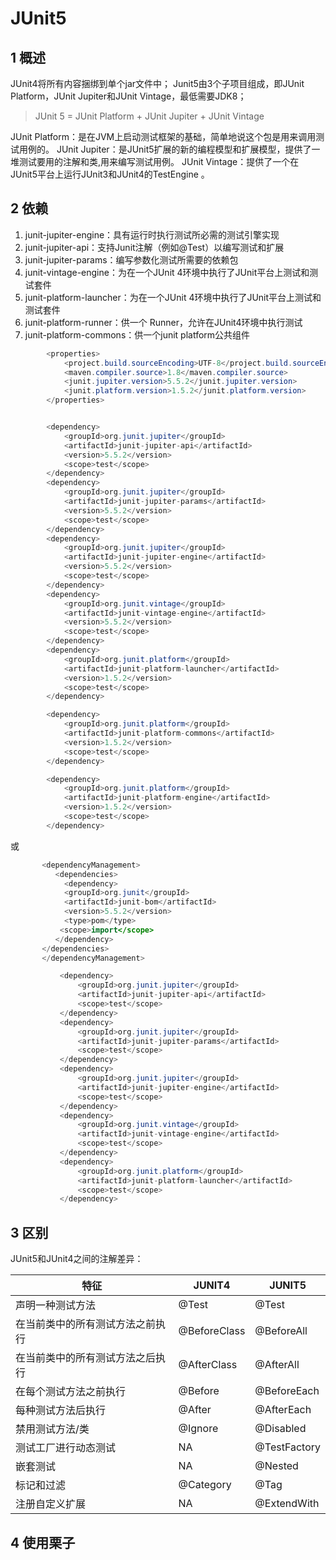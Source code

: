 # JUnit5
## 1 概述
JUnit4将所有内容捆绑到单个jar文件中；
Junit5由3个子项目组成，即JUnit Platform，JUnit Jupiter和JUnit Vintage，最低需要JDK8；

>JUnit 5 = JUnit Platform + JUnit Jupiter + JUnit Vintage

JUnit Platform：是在JVM上启动测试框架的基础，简单地说这个包是用来调用测试用例的。
JUnit Jupiter：是JUnit5扩展的新的编程模型和扩展模型，提供了一堆测试要用的注解和类,用来编写测试用例。
JUnit Vintage：提供了一个在JUnit5平台上运行JUnit3和JUnit4的TestEngine 。

## 2 依赖
1. junit-jupiter-engine：具有运行时执行测试所必需的测试引擎实现
2. junit-jupiter-api：支持Junit注解（例如@Test）以编写测试和扩展
3. junit-jupiter-params：编写参数化测试所需要的依赖包
4. junit-vintage-engine：为在一个JUnit 4环境中执行了JUnit平台上测试和测试套件
5. junit-platform-launcher：为在一个JUnit 4环境中执行了JUnit平台上测试和测试套件
6. junit-platform-runner：供一个 Runner，允许在JUnit4环境中执行测试
7. junit-platform-commons：供一个junit platform公共组件



```java
        <properties>
            <project.build.sourceEncoding>UTF-8</project.build.sourceEncoding>
            <maven.compiler.source>1.8</maven.compiler.source>
            <junit.jupiter.version>5.5.2</junit.jupiter.version>
            <junit.platform.version>1.5.2</junit.platform.version>
        </properties>


        <dependency>
            <groupId>org.junit.jupiter</groupId>
            <artifactId>junit-jupiter-api</artifactId>
            <version>5.5.2</version>
            <scope>test</scope>
        </dependency>
        <dependency>
            <groupId>org.junit.jupiter</groupId>
            <artifactId>junit-jupiter-params</artifactId>
            <version>5.5.2</version>
            <scope>test</scope>
        </dependency>
        <dependency>
            <groupId>org.junit.jupiter</groupId>
            <artifactId>junit-jupiter-engine</artifactId>
            <version>5.5.2</version>
            <scope>test</scope>
        </dependency>
        <dependency>
            <groupId>org.junit.vintage</groupId>
            <artifactId>junit-vintage-engine</artifactId>
            <version>5.5.2</version>
            <scope>test</scope>
        </dependency>
        <dependency>
            <groupId>org.junit.platform</groupId>
            <artifactId>junit-platform-launcher</artifactId>
            <version>1.5.2</version>
            <scope>test</scope>
        </dependency>

        <dependency>
            <groupId>org.junit.platform</groupId>
            <artifactId>junit-platform-commons</artifactId>
            <version>1.5.2</version>
            <scope>test</scope>
        </dependency>

        <dependency>
            <groupId>org.junit.platform</groupId>
            <artifactId>junit-platform-engine</artifactId>
            <version>1.5.2</version>
            <scope>test</scope>
        </dependency>

```
或
```java
       <dependencyManagement>
          <dependencies>
            <dependency>
            <groupId>org.junit</groupId>
            <artifactId>junit-bom</artifactId>
            <version>5.5.2</version>
            <type>pom</type>
           <scope>import</scope>
          </dependency>
       </dependencies>
       </dependencyManagement>

           <dependency>
               <groupId>org.junit.jupiter</groupId>
               <artifactId>junit-jupiter-api</artifactId>
               <scope>test</scope>
           </dependency>
           <dependency>
               <groupId>org.junit.jupiter</groupId>
               <artifactId>junit-jupiter-params</artifactId>
               <scope>test</scope>
           </dependency>
           <dependency>
               <groupId>org.junit.jupiter</groupId>
               <artifactId>junit-jupiter-engine</artifactId>
               <scope>test</scope>
           </dependency>
           <dependency>
               <groupId>org.junit.vintage</groupId>
               <artifactId>junit-vintage-engine</artifactId>
               <scope>test</scope>
           </dependency>
           <dependency>
               <groupId>org.junit.platform</groupId>
               <artifactId>junit-platform-launcher</artifactId>
               <scope>test</scope>
           </dependency>   
```
## 3 区别
JUnit5和JUnit4之间的注解差异：

|  特征 |  JUNIT4   | JUNIT5  |
|  ---- |  ----  | ----  |
| 声明一种测试方法	|  @Test | 	@Test |
| 在当前类中的所有测试方法之前执行	| @BeforeClass | 	@BeforeAll |
| 在当前类中的所有测试方法之后执行 | 	@AfterClass	| @AfterAll |
| 在每个测试方法之前执行 | 	@Before	| @BeforeEach |
| 每种测试方法后执行	| @After| 	@AfterEach |
| 禁用测试方法/类 | 	@Ignore	| @Disabled |
| 测试工厂进行动态测试| 	NA | 	@TestFactory |
| 嵌套测试| 	NA | 	@Nested |
| 标记和过滤	| @Category| 	@Tag |
| 注册自定义扩展	| NA | 	@ExtendWith |
## 4 使用栗子
